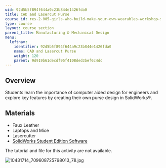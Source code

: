 ```yaml
---
uid: 92d5b5f894f644a9c23b844e1426fda0
title: CAD and Lasercut Purse
course_id: res-2-005-girls-who-build-make-your-own-wearables-workshop-spring-2015
type: course
layout: course_section
parent_title: Manufacturing & Mechanical Design
menu:
  leftnav:
    identifier: 92d5b5f894f644a9c23b844e1426fda0
    name: CAD and Lasercut Purse
    weight: 120
    parent: 9d919b61decdf95f4108ded3bef6c4dc
---
```


Overview
--------

Students learn the importance of computer aided design for engineers and explore key features by creating their own purse design in SolidWorks®.

Materials
---------

*   Faux Leather
*   Laptops and Mice
*   Lasercutter
*   [SolidWorks Student Edition Software](https://www.solidworks.com/sw/education/student-software-3d-mcad.htm)

The tutorial and file for this activity are not available.

![10431714_709608725798013_78.jpg](https://open-learning-course-data-production.s3.amazonaws.com/res-2-005-girls-who-build-make-your-own-wearables-workshop-spring-2015/65defcb0ca856096a208a6e7ede343bd_10431714_709608725798013_78.jpg)